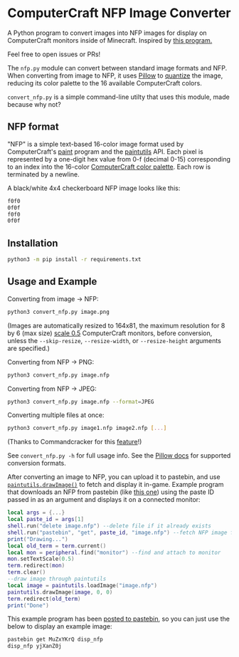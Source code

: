 # ComputerCraft NFP Image Converter
A Python program to convert images into NFP images for display on ComputerCraft monitors inside of Minecraft. Inspired by [this program.](http://bit.ly/EricPost)

Feel free to open issues or PRs!

The `nfp.py` module can convert between standard image formats and NFP. When converting from image to NFP, it uses [Pillow](https://python-pillow.org/) to [quantize](https://en.wikipedia.org/wiki/Quantization_(image_processing)) the image, reducing its color palette to the 16 available ComputerCraft colors.

`convert_nfp.py` is a simple command-line utilty that uses this module, made because why not?

## NFP format
"NFP" is a simple text-based 16-color image format used by ComputerCraft's [paint](http://www.computercraft.info/wiki/Paint) program and the [paintutils](http://www.computercraft.info/wiki/Paintutils_(API)) API. Each pixel is represented by a one-digit hex value from 0-f (decimal 0-15) corresponding to an index into the 16-color [ComputerCraft color palette](http://www.computercraft.info/wiki/Colors_(API)#Colors). Each row is terminated by a newline.

A black/white 4x4 checkerboard NFP image looks like this:
```bash
f0f0
0f0f
f0f0
0f0f
```

## Installation
```bash
python3 -m pip install -r requirements.txt
```

## Usage and Example
Converting from image -> NFP:

```bash
python3 convert_nfp.py image.png
```
(Images are automatically resized to 164x81, the maximum resolution for 8 by 6 (max size) [scale 0.5](http://www.computercraft.info/wiki/Monitor.setTextScale) ComputerCraft monitors, before conversion, unless the `--skip-resize`, `--resize-width`, or `--resize-height` arguments are specified.)

Converting from NFP -> PNG:
```bash
python3 convert_nfp.py image.nfp
```

Converting from NFP -> JPEG:
```bash
python3 convert_nfp.py image.nfp --format=JPEG
```

Converting multiple files at once:
```bash
python3 convert_nfp.py image1.nfp image2.nfp [...]
```
(Thanks to Commandcracker for this [feature](https://github.com/DownrightImpractical/computercraft-stuff/pull/3)!)

See `convert_nfp.py -h` for full usage info. See the [Pillow docs](https://pillow.readthedocs.io/en/stable/handbook/image-file-formats.html#fully-supported-formats) for supported conversion formats.

After converting an image to NFP, you can upload it to pastebin, and use [`paintutils.drawImage()`](http://www.computercraft.info/wiki/Paintutils.drawImage) to fetch and display it in-game. Example program that downloads an NFP from pastebin (like [this one](https://pastebin.com/ku2jnU6X)) using the paste ID passed in as an argument and displays it on a connected monitor:

```lua
local args = {...}
local paste_id = args[1]
shell.run("delete image.nfp") --delete file if it already exists
shell.run("pastebin", "get", paste_id, "image.nfp") --fetch NFP image from pastebin at given paste_id
print("Drawing...")
local old_term = term.current()
local mon = peripheral.find("monitor") --find and attach to monitor
mon.setTextScale(0.5)
term.redirect(mon)
term.clear()
--draw image through paintutils
local image = paintutils.loadImage("image.nfp") 
paintutils.drawImage(image, 0, 0)
term.redirect(old_term)
print("Done")
```

This example program has been [posted to pastebin](https://pastebin.com/MuZxYKrQ), so you can just use the below to display an example image:

```bash
pastebin get MuZxYKrQ disp_nfp
disp_nfp yjXanZ0j
```
